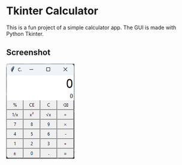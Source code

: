 # Tkinter Calculator
This is a fun project of a simple calculator app. The GUI is made with Python Tkinter.
## Screenshot
![Screenshot](ss.png)
